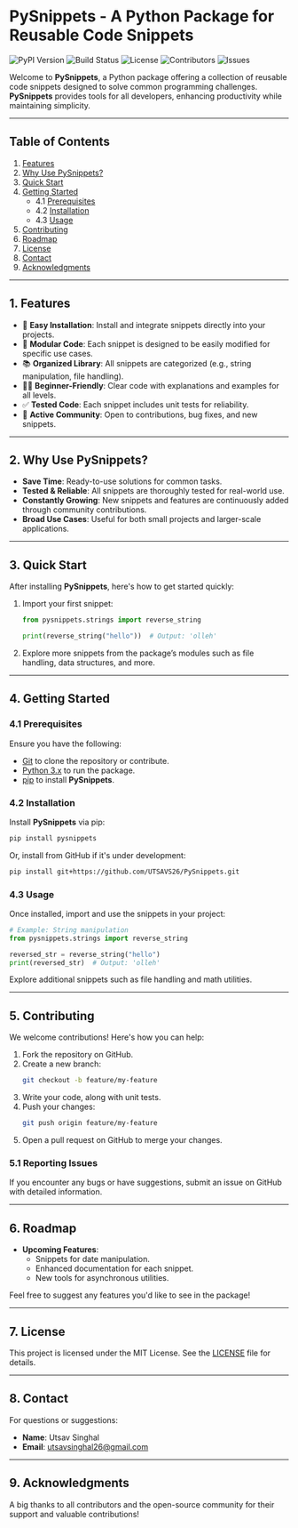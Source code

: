 # PySnippets - A Python Package for Reusable Code Snippets

![PyPI Version](https://img.shields.io/pypi/v/pysnippets) 
![Build Status](https://img.shields.io/github/actions/workflow/status/UTSAVS26/PySnippets/python-package.yml) 
![License](https://img.shields.io/github/license/UTSAVS26/PySnippets) 
![Contributors](https://img.shields.io/github/contributors/UTSAVS26/PySnippets)
![Issues](https://img.shields.io/github/issues/UTSAVS26/PySnippets)

Welcome to **PySnippets**, a Python package offering a collection of reusable code snippets designed to solve common programming challenges. **PySnippets** provides tools for all developers, enhancing productivity while maintaining simplicity.

---

## Table of Contents

1. [Features](#features)
2. [Why Use PySnippets?](#why-use-pysnippets)
3. [Quick Start](#quick-start)
4. [Getting Started](#getting-started)
   - 4.1 [Prerequisites](#prerequisites)
   - 4.2 [Installation](#installation)
   - 4.3 [Usage](#usage)
5. [Contributing](#contributing)
6. [Roadmap](#roadmap)
7. [License](#license)
8. [Contact](#contact)
9. [Acknowledgments](#acknowledgments)

---

## 1. Features

- 🚀 **Easy Installation**: Install and integrate snippets directly into your projects.
- 🧩 **Modular Code**: Each snippet is designed to be easily modified for specific use cases.
- 📚 **Organized Library**: All snippets are categorized (e.g., string manipulation, file handling).
- 👨‍💻 **Beginner-Friendly**: Clear code with explanations and examples for all levels.
- ✅ **Tested Code**: Each snippet includes unit tests for reliability.
- 👥 **Active Community**: Open to contributions, bug fixes, and new snippets.

---

## 2. Why Use PySnippets?

- **Save Time**: Ready-to-use solutions for common tasks.
- **Tested & Reliable**: All snippets are thoroughly tested for real-world use.
- **Constantly Growing**: New snippets and features are continuously added through community contributions.
- **Broad Use Cases**: Useful for both small projects and larger-scale applications.

---

## 3. Quick Start

After installing **PySnippets**, here's how to get started quickly:

1. Import your first snippet:
    ```python
    from pysnippets.strings import reverse_string
    
    print(reverse_string("hello"))  # Output: 'olleh'
    ```
2. Explore more snippets from the package’s modules such as file handling, data structures, and more.

---

## 4. Getting Started

### 4.1 Prerequisites

Ensure you have the following:

- [Git](https://git-scm.com/) to clone the repository or contribute.
- [Python 3.x](https://www.python.org/downloads/) to run the package.
- [pip](https://pip.pypa.io/en/stable/) to install **PySnippets**.

### 4.2 Installation

Install **PySnippets** via pip:

```bash
pip install pysnippets
```

Or, install from GitHub if it's under development:

```bash
pip install git+https://github.com/UTSAVS26/PySnippets.git
```

### 4.3 Usage

Once installed, import and use the snippets in your project:

```python
# Example: String manipulation
from pysnippets.strings import reverse_string

reversed_str = reverse_string("hello")
print(reversed_str)  # Output: 'olleh'
```

Explore additional snippets such as file handling and math utilities.

---

## 5. Contributing

We welcome contributions! Here's how you can help:

1. Fork the repository on GitHub.
2. Create a new branch:
    ```bash
    git checkout -b feature/my-feature
    ```
3. Write your code, along with unit tests.
4. Push your changes:
    ```bash
    git push origin feature/my-feature
    ```
5. Open a pull request on GitHub to merge your changes.

### 5.1 Reporting Issues

If you encounter any bugs or have suggestions, submit an issue on GitHub with detailed information.

---

## 6. Roadmap

- **Upcoming Features**:
  - Snippets for date manipulation.
  - Enhanced documentation for each snippet.
  - New tools for asynchronous utilities.

Feel free to suggest any features you'd like to see in the package!

---

## 7. License

This project is licensed under the MIT License. See the [LICENSE](LICENSE) file for details.

---

## 8. Contact

For questions or suggestions:

- **Name**: Utsav Singhal
- **Email**: utsavsinghal26@gmail.com

---

## 9. Acknowledgments

A big thanks to all contributors and the open-source community for their support and valuable contributions!

